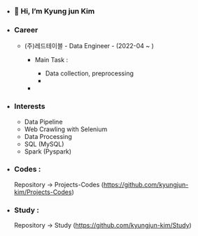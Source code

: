 - ### 👋 Hi, I’m Kyung jun Kim
- ### Career
  - (주)레드테이블 - Data Engineer - (2022-04 ~ )
    - Main Task : 
      - Data collection, preprocessing
      - 

    -  
- ### Interests
  - Data Pipeline
  - Web Crawling with Selenium
  - Data Processing
  - SQL (MySQL)
  - Spark (Pyspark)

- ### Codes :
  Repository -> Projects-Codes (https://github.com/kyungjun-kim/Projects-Codes) 
 
- ### Study :
  Repository -> Study (https://github.com/kyungjun-kim/Study)
 
<!---
kyungjun-kim/kyungjun-kim is a ✨ special ✨ repository because its `README.md` (this file) appears on your GitHub profile.
You can click the Preview link to take a look at your changes.
--->

